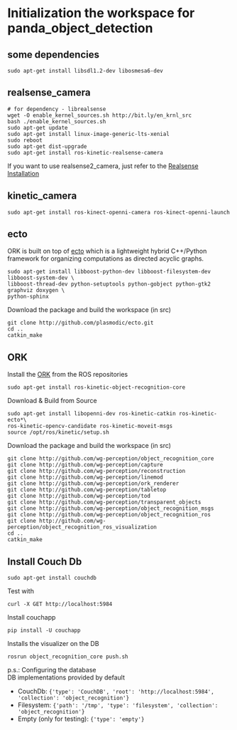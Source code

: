 # Initialization the workspace for panda_object_detection

## some dependencies
```
sudo apt-get install libsdl1.2-dev libosmesa6-dev
```

## realsense_camera
```
# for dependency - librealsense
wget -O enable_kernel_sources.sh http://bit.ly/en_krnl_src
bash ./enable_kernel_sources.sh
sudo apt-get update
sudo apt-get install linux-image-generic-lts-xenial
sudo reboot
sudo apt-get dist-upgrade
sudo apt-get install ros-kinetic-realsense-camera
```
If you want to use realsense2_camera, just refer to the [Realsense Installation](https://github.com/robinloujun/robina_object_detection/blob/master/doc/Realsense_Initialization.md)

## kinetic_camera
```
sudo apt-get install ros-kinect-openni-camera ros-kinect-openni-launch
```

## ecto

ORK is built on top of [ecto](http://plasmodic.github.io/ecto/) which is a 
lightweight hybrid C++/Python framework for organizing computations as directed 
acyclic graphs.

```
sudo apt-get install libboost-python-dev libboost-filesystem-dev libboost-system-dev \
libboost-thread-dev python-setuptools python-gobject python-gtk2 graphviz doxygen \
python-sphinx 
```
Download the package and build the workspace (in src)
```
git clone http://github.com/plasmodic/ecto.git
cd ..
catkin_make
```

## ORK
Install the [ORK](https://wg-perception.github.io/object_recognition_core/) from the ROS repositories
```
sudo apt-get install ros-kinetic-object-recognition-core
```

Download & Build from Source  
```
sudo apt-get install libopenni-dev ros-kinetic-catkin ros-kinetic-ecto*\
ros-kinetic-opencv-candidate ros-kinetic-moveit-msgs
source /opt/ros/kinetic/setup.sh
```
Download the package and build the workspace (in src)
```
git clone http://github.com/wg-perception/object_recognition_core
git clone http://github.com/wg-perception/capture
git clone http://github.com/wg-perception/reconstruction
git clone http://github.com/wg-perception/linemod
git clone http://github.com/wg-perception/ork_renderer
git clone http://github.com/wg-perception/tabletop
git clone http://github.com/wg-perception/tod
git clone http://github.com/wg-perception/transparent_objects
git clone http://github.com/wg-perception/object_recognition_msgs
git clone http://github.com/wg-perception/object_recognition_ros
git clone http://github.com/wg-perception/object_recognition_ros_visualization
cd ..
catkin_make
```

## Install Couch Db
```
sudo apt-get install couchdb 
```
Test with 
```
curl -X GET http://localhost:5984
```
Install couchapp 
```
pip install -U couchapp
```
Installs the visualizer on the DB 
```
rosrun object_recognition_core push.sh
```

p.s.: Configuring the database  
DB implementations provided by default
- CouchDb: `{'type': 'CouchDB', 'root': 'http://localhost:5984', 'collection': 'object_recognition'}`
- Filesystem: `{'path': '/tmp', 'type': 'filesystem', 'collection': 'object_recognition'}`
- Empty (only for testing): `{'type': 'empty'}`   
